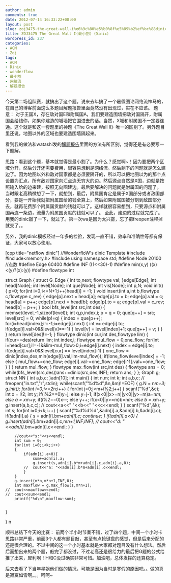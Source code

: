 ```yaml
---
author: admin
comments: true
date: 2012-07-14 16:33:22+00:00
layout: post
slug: zoj3475-the-great-wall-i%e6%9c%80%e5%b0%8f%e5%89%b2%ef%bc%88dinic%ef%bc%89
title: ZOJ3475 The Great Wall I(最小割)（Dinic）
wordpress_id: 237
categories:
- ACM
- Zoj
tags:
- ACM
- Dinic
- wonderflow
- 最小割
- 网络流
- 解题报告
---
```


今天第二场组队赛，就搞出了这个题。说来去年搞了一个暑假图论网络流神马的，在自己的博客前面这么多题目解题报告里面竟然没有出现过，实在不应该。
题意：
对于王国X，存在敌对国E和附属国A，我们要建造围墙把敌对国隔开，附属国会给钱你，如果你建造的城墙把它围进去的话。当然，X城和附属国不一定要连通。这个就是和这一套题里的神题《The Great Wall II》唯一的区别了。另外题目里还说，地图以外的区域也要建造围墙隔起来。

看到我的做法和watashi发的[解题报告](http://blog.watashi.ws/1877/zojmonthly1102/)里面的方法有所区别，觉得还是有必要写一下题解。

思路：看到这个题，基本就觉得是最小割了。为什么？感觉啊~！因为要把两个区域分开，然后分开还需要费用，很容易想到是网络流。然后剩下的问题就是怎么建边了。因为地图以外和敌对国家都是必须要隔开的，所以可以把地图以为的那个点设置为汇点，所有敌对国家向汇点连无穷大的边。然后源点自然是X国，边就是按照输入给的边来建，按照无向图建边。最后要解决的问题就是附属国的问题了。
当时跟老高稍微想了一下，就想到，最后，附属国肯定是属于X国部分或者敌国部分，要是一开始我就把附属国给的钱全算上，然后如果附属国被分割到敌国部分去，就再花费那个附属国贡献的钱就可以了。这样就很容易想到，只要源点和附属国再连一条边，流量为附属国贡献的钱就可以了。
至此，建边的过程就完成了。用我的dinic敲了一下，就过了。第一次wa是因为太兴奋，忘了把freopen注释掉就交了。。

另外，我的dinic模板经过一年多的检验，发现一直不错，效率和准确性等都有保证，大家可以放心使用。

[cpp title="netflow dinic"]
//WonderfloW's dinic Template
#include<iostream>
#include<memory.h>
#include<cstdio>
using namespace std;
#define Node 20100 //点数
#define Edge 60400
#define INF ((1<<30)-1)
#define min(x,y) ((x)<(y)?(x):(y))
#define flowtype int

struct Graph
{
	struct G_Edge
	{
		int to,next;
		flowtype val;
	}edge[Edge];
	int head[Node];
	int level[Node];
	int que[Node];
	int vis[Node];
	int p,N;
	void init()
	{
		p=0;
		for(int i=0;i<=N+1;i++)head[i] = -1;
	}
	void insert(int a,int b,flowtype c,flowtype c_rev)
	{
		edge[p].next = head[a];
		edge[p].to = b;
		edge[p].val = c;
		head[a] = p++;
		edge[p].next = head[b];
		edge[p].to = a;
		edge[p].val = c_rev;
		head[b] = p++;
	}
	bool bfs_level(int src,int des)
	{
		memset(level,-1,sizeof(level));
		int q,p,index,i;
		p = q = 0;
		que[q++] = src;
		level[src] = 0;
		while(p!=q)
		{
			index = que[p++];
			for(i=head[index];i!=-1;i=edge[i].next)
			{
				int v= edge[i].to;
				if(edge[i].val>0&&level[v]==-1)
				{
					level[v] = level[index]+1;
					que[q++] = v;
				}
			}
		}
		return level[des]!=-1;
	}
	flowtype dinic(int cur,int des,flowtype lim)
	{
		if(cur==des)return lim;
		int index,i;
		flowtype mul_flow = 0,one_flow;
		for(int i=head[cur];i!=-1&&lim-mul_flow>0;i=edge[i].next)
		{
			index = edge[i].to;
			if(edge[i].val>0&&level[cur] == level[index]-1)
			{
				one_flow = dinic(index,des,min(edge[i].val,lim-mul_flow));
				if(!one_flow)level[index] = -1;
				else
				{
					mul_flow+=one_flow;
					edge[i].val-=one_flow;
					edge[i^1].val+=one_flow;
				}
			}
		}
		return mul_flow;
	}
	flowtype max_flow(int src,int des)
	{
		flowtype ans = 0;
		while(bfs_level(src,des))ans+=dinic(src,des,INF);
		return ans;
	}
};
Graph g;
struct NN
{
	int a,b,c;
}adn[10];
int main()
{
	int n,m;
	int k;
	int a,b,c;
//	freopen("in.txt","r",stdin);
	while(scanf("%d%d",&n,&m)!=EOF)
	{
		g.N = n*m+3;
		g.init();
		for(int i=0;i<=2*n;i++)
		{
			for(int j=0;j<m+i%2;j++)
			{
				scanf("%d",&c);
				int x = i/2;
				int y;
				if(i%2==0)y=j;
				else y=j-1;
				if(x<0||x>=n||y<0||y>=m)a=n*m;
				else a = x*m+y;
				if(i%2==0)x--;
				else y++;
				if(x<0||y>=m)b=n*m;
				else b = x*m+y;
				g.insert(a,b,c,c);
			//	cout<<a<<" "<<b<<" "<<c<<endl;
			}
		}
		scanf("%d",&k);
		int s;
		for(int i=0;i<k;i++)
		{
			scanf("%d%d%d",&adn[i].a,&adn[i].b,&adn[i].c);
			if(!adn[i].a)
			{
				s = adn[i].b*m+adn[i].c;
				continue;
			}
			if(adn[i].a<0)
			{
				g.insert(adn[i].b*m+adn[i].c,m*n+1,INF,INF);
			//	cout<<"d: "<<adn[i].b*m+adn[i].c<<endl;
			}
		}

		//cout<<"s:"<<s<<endl;
		int sum = 0;
		for(int i=0;i<k;i++)
		{
			if(adn[i].a>0){
				sum+=adn[i].a;
				g.insert(s,adn[i].b*m+adn[i].c,adn[i].a,0);
			//	cout<<"a: "<<adn[i].b*m+adn[i].c<<endl;
			}
		}
		g.insert(m*n,m*n+1,INF,0);
		int maxflow = g.max_flow(s,m*n+1);
	//	cout<<maxflow<<endl;
	//	cout<<sum<<endl;
		printf("%d\n",maxflow-sum);


	}
}
n


顺带总结下今天的比赛：
前两个半小时节奏不错，过了四个题，中间一个小时卡思路非常严重，前面3个人都有题目敲，甚至有点抢键盘的感觉，但是后来分配的还是很合理的。不过中间的这一个小时基本就是大家都对题目没有什么想法。然后后面想出来的两个题，敲完了都没过，不过老高还是很给力的最后把G题的公式给推了出来，犀利啊！H和C没过确实非常可惜。加油吧，总体发挥的还算稳定。

后来去看了下当年星姐他们做的情况，可能是因为当时是寒假的原因吧。。做的真是寂寞如雪啊。。。呵呵~
